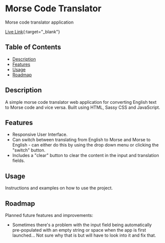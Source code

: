 # Morse Code Translator

Morse code translator application

[Live Link](https://marorcas.github.io/morse-code-translator/){:target="_blank"}

## Table of Contents

- [Description](#description)
- [Features](#features)
- [Usage](#usage)
- [Roadmap](#roadmap)

## Description

A simple morse code translator web application for converting English text to Morse code and vice versa. Built using HTML, Sassy CSS and JavaScript. 

## Features

- Responsive User Interface.
- Can switch between translating from English to Morse and Morse to English - can either do this by using the drop down menu or clicking the "switch" button.
- Includes a "clear" button to clear the content in the input and translation fields.

## Usage

Instructions and examples on how to use the project.

## Roadmap

Planned future features and improvements: 
- Sometimes there's a problem with the input field being automatically pre-populated with an empty string or space when the app is first launched... Not sure why that is but will have to look into it and fix that. 
